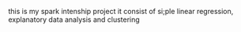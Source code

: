 
this is my spark intenship project it consist of si;ple linear regression, explanatory data analysis and clustering
